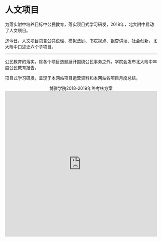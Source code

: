 # 人文项目

为落实附中培养目标中公民教育，落实项目式学习研发，2018年，北大附中启动了人文项目。

迄今日，人文项目包含公共说理、模拟法庭、书院视点、银杏讲坛、社会创新，北大附中口述史六个子项目。

---

公民教育的落实，除各个项目选题展开围绕公民事务之外，学院会发布北大附中年度公民教育报告。

项目式学习研发，呈现于本网站项目运营资料和本网站各项目月度总结。

<center>
博雅学院2018-2019年终考核方案
<iframe width="640px" height= "480px" src= "https://forms.office.com/Pages/ResponsePage.aspx?id=dvGcSe515EmAwVKvzSjStX_OJCfvpMRDiZr_vPuTJPBUMTkzM0pJNkRVQUVURTlBN0Q3RlowRVBETy4u&embed=true" frameborder= "0" marginwidth= "0" marginheight= "0" style= "border: none; max-width:100%; max-height:100vh" allowfullscreen webkitallowfullscreen mozallowfullscreen msallowfullscreen> </iframe>
</center>